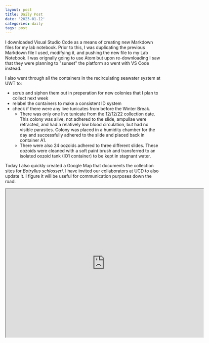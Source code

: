 ```yaml
---
layout: post
title: Daily Post
date: '2023-01-12'
categories: daily
tags: post
---
```

I downloaded Visual Studio Code as a means of creating new Markdown files for my lab notebook. Prior to this, I was duplicating the previous Markdown file I used, modifying it, and pushing the new file to my Lab Notebook. I was orignally going to use Atom but upon re-downloading I saw that they were planning to "sunset" the platform so went with VS Code instead.  

I also went through all the containers in the recirculating seawater system at UWT to: 
-  scrub and siphon them out in preperation for new colonies that I plan to collect next week 
- relabel the containers to make a consistent ID system
- check if there were any live tunicates from before the Winter Break. 
    - There was only one live tunicate from the 12/12/22 collection date. This colony was alive, not adhered to the slide, ampullae were retracted, and had a relatively low blood circulation, but had no visible parasites. Colony was placed in a humidity chamber for the day and successfully adhered to the slide and placed back in container A1. 
    - There were also 24 oozoids adhered to three different slides. These oozoids were cleaned with a soft paint brush and transferred to an isolated oozoid tank (IO1 container) to be kept in stagnant water.

Today I also quickly created a Google Map that documents the collection sites for _Botryllus schlosseri_. I have invited our collaborators at UCD to also update it. I figure it will be useful for communication purposes down the road. 
<iframe src="https://www.google.com/maps/d/embed?mid=1eR60Z1Da5eniGU9MuhU01yVwgPIw4vo&hl=en&ehbc=2E312F" width="640" height="480"></iframe>